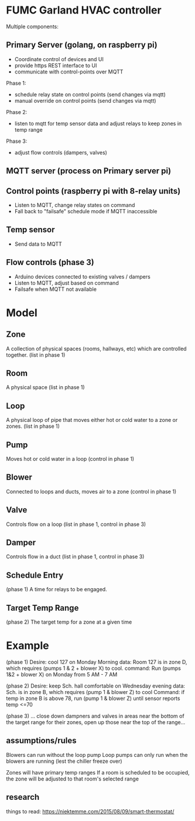 # FUMC Garland HVAC controller

Multiple components:

## Primary Server (golang, on raspberry pi)

- Coordinate control of devices and UI
- provide https REST interface to UI
- communicate with control-points over MQTT

Phase 1:
- schedule relay state on control points (send changes via mqtt)
- manual override on control points (send changes via mqtt)

Phase 2:
- listen to mqtt for temp sensor data and adjust relays to keep zones in temp range

Phase 3:
- adjust flow controls (dampers, valves)

## MQTT server (process on Primary server pi)

## Control points (raspberry pi with 8-relay units)

- Listen to MQTT, change relay states on command
- Fall back to "failsafe" schedule mode if MQTT inaccessible 

## Temp sensor 
- Send data to MQTT

## Flow controls (phase 3)
- Arduino devices connected to existing valves / dampers
- Listen to MQTT, adjust based on command
- Failsafe when MQTT not available

# Model

## Zone
A collection of physical spaces (rooms, hallways, etc) which are controlled together.
(list in phase 1)

## Room
A physical space
(list in phase 1)

## Loop
A physical loop of pipe that moves either hot or cold water to a zone or zones.
(list in phase 1)

## Pump
Moves hot or cold water in a loop
(control in phase 1)

## Blower
Connected to loops and ducts, moves air to a zone
(control in phase 1)

## Valve
Controls flow on a loop
(list in phase 1, control in phase 3)

## Damper
Controls flow in a duct
(list in phase 1, control in phase 3)

## Schedule Entry
(phase 1)
A time for relays to be engaged.

## Target Temp Range
(phase 2)
The target temp for a zone at a given time

# Example
(phase 1)
Desire: cool 127 on Monday Morning
data: Room 127 is in zone D, which requires (pumps 1 & 2 + blower X) to cool.
command: Run (pumps 1&2 + blower X) on Monday from  5 AM - 7 AM

(phase 2)
Desire: keep Sch. hall comfortable on Wednesday evening
data: Sch. is in zone B, which requires (pump 1 & blower Z) to cool
Command: if temp in zone B is above 78, run (pump 1 & blower Z) until sensor reports temp <=70

(phase 3)
...
close down dampners and valves in areas near the bottom of the target range for their zones, open up those near the top of the range...

## assumptions/rules

Blowers can run without the loop pump
Loop pumps can only run when the blowers are running (lest the chiller freeze over)

Zones will have primary temp ranges
If a room is scheduled to be occupied, the zone will be adjusted to that room's selected range

## research
 
things to read: https://niektemme.com/2015/08/09/smart-thermostat/

